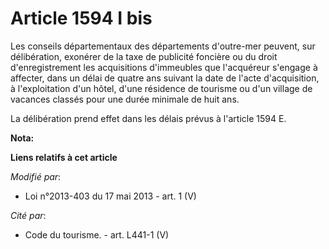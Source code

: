 # Article 1594 I bis

Les conseils départementaux des départements d'outre-mer peuvent, sur délibération, exonérer de la taxe de publicité foncière
ou du droit d'enregistrement les acquisitions d'immeubles que l'acquéreur s'engage à affecter, dans un délai de quatre ans
suivant la date de l'acte d'acquisition, à l'exploitation d'un hôtel, d'une résidence de tourisme ou d'un village de vacances
classés pour une durée minimale de huit ans.

La délibération prend effet dans les délais prévus à l'article 1594 E.

**Nota:**



**Liens relatifs à cet article**

_Modifié par_:

  - Loi n°2013-403 du 17 mai 2013 - art. 1 (V)

_Cité par_:

  - Code du tourisme. - art. L441-1 (V)
